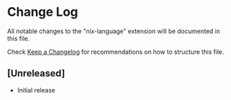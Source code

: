 # Change Log

All notable changes to the "nix-language" extension will be documented in this file.

Check [Keep a Changelog](http://keepachangelog.com/) for recommendations on how to structure this file.

## [Unreleased]

- Initial release